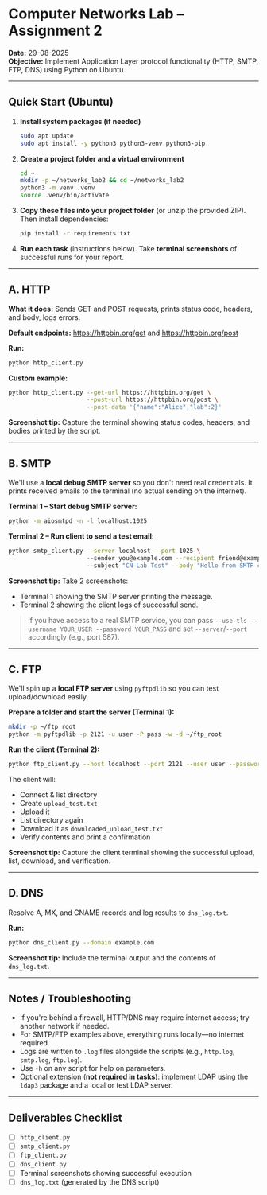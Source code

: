 # Computer Networks Lab – Assignment 2

**Date:** 29-08-2025  
**Objective:** Implement Application Layer protocol functionality (HTTP, SMTP, FTP, DNS) using Python on Ubuntu.

---

## Quick Start (Ubuntu)

1) **Install system packages (if needed)**
   ```bash
   sudo apt update
   sudo apt install -y python3 python3-venv python3-pip
   ```

2) **Create a project folder and a virtual environment**
   ```bash
   cd ~
   mkdir -p ~/networks_lab2 && cd ~/networks_lab2
   python3 -m venv .venv
   source .venv/bin/activate
   ```

3) **Copy these files into your project folder** (or unzip the provided ZIP).  
   Then install dependencies:
   ```bash
   pip install -r requirements.txt
   ```

4) **Run each task** (instructions below). Take **terminal screenshots** of successful runs for your report.

---

## A. HTTP

**What it does:** Sends GET and POST requests, prints status code, headers, and body, logs errors.

**Default endpoints:** https://httpbin.org/get and https://httpbin.org/post

**Run:**
```bash
python http_client.py
```

**Custom example:**
```bash
python http_client.py --get-url https://httpbin.org/get \
                      --post-url https://httpbin.org/post \
                      --post-data '{"name":"Alice","lab":2}'
```

**Screenshot tip:** Capture the terminal showing status codes, headers, and bodies printed by the script.

---

## B. SMTP

We'll use a **local debug SMTP server** so you don't need real credentials. It prints received emails to the terminal (no actual sending on the internet).

**Terminal 1 – Start debug SMTP server:**
```bash
python -m aiosmtpd -n -l localhost:1025
```

**Terminal 2 – Run client to send a test email:**
```bash
python smtp_client.py --server localhost --port 1025 \ 
                      --sender you@example.com --recipient friend@example.com \ 
                      --subject "CN Lab Test" --body "Hello from SMTP client!"
```

**Screenshot tip:** Take 2 screenshots:
- Terminal 1 showing the SMTP server printing the message.
- Terminal 2 showing the client logs of successful send.

> If you have access to a real SMTP service, you can pass `--use-tls --username YOUR_USER --password YOUR_PASS` and set `--server`/`--port` accordingly (e.g., port 587).

---

## C. FTP

We'll spin up a **local FTP server** using `pyftpdlib` so you can test upload/download easily.

**Prepare a folder and start the server (Terminal 1):**
```bash
mkdir -p ~/ftp_root
python -m pyftpdlib -p 2121 -u user -P pass -w -d ~/ftp_root
```

**Run the client (Terminal 2):**
```bash
python ftp_client.py --host localhost --port 2121 --user user --password pass --remote-dir /
```

The client will:
- Connect & list directory
- Create `upload_test.txt`
- Upload it
- List directory again
- Download it as `downloaded_upload_test.txt`
- Verify contents and print a confirmation

**Screenshot tip:** Capture the client terminal showing the successful upload, list, download, and verification.

---

## D. DNS

Resolve A, MX, and CNAME records and log results to `dns_log.txt`.

**Run:**
```bash
python dns_client.py --domain example.com
```

**Screenshot tip:** Include the terminal output and the contents of `dns_log.txt`.

---

## Notes / Troubleshooting

- If you're behind a firewall, HTTP/DNS may require internet access; try another network if needed.
- For SMTP/FTP examples above, everything runs locally—no internet required.
- Logs are written to `.log` files alongside the scripts (e.g., `http.log`, `smtp.log`, `ftp.log`).
- Use `-h` on any script for help on parameters.
- Optional extension (**not required in tasks**): implement LDAP using the `ldap3` package and a local or test LDAP server.

---

## Deliverables Checklist

- [ ] `http_client.py`
- [ ] `smtp_client.py`
- [ ] `ftp_client.py`
- [ ] `dns_client.py`
- [ ] Terminal screenshots showing successful execution
- [ ] `dns_log.txt` (generated by the DNS script)
